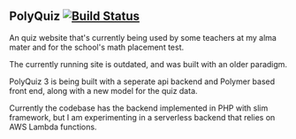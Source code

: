 ## PolyQuiz [![Build Status](https://travis-ci.org/cacerrillos/PolyQuiz.svg?branch=PolyQuiz3.1-polymer2)](https://travis-ci.org/cacerrillos/PolyQuiz)

An quiz website that's currently being used by some teachers at my alma mater and for the school's math placement test.

The currently running site is outdated, and was built with an older paradigm.

PolyQuiz 3 is being built with a seperate api backend and Polymer based front end, along with a new model for the quiz data.

Currently the codebase has the backend implemented in PHP with slim framework, but I am experimenting in a serverless backend that relies on AWS Lambda functions.
